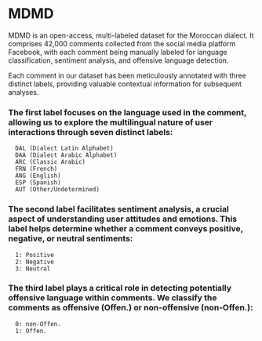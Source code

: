 # MDMD
     
MDMD is an open-access, multi-labeled dataset for the Moroccan dialect. It comprises 42,000 comments collected from the social media platform Facebook, with each comment being manually labeled for language classification, sentiment analysis, and offensive language detection.

Each comment in our dataset has been meticulously annotated with three distinct labels, providing valuable contextual information for subsequent analyses.

### The first label focuses on the language used in the comment, allowing us to explore the multilingual nature of user interactions through seven distinct labels:
      DAL (Dialect Latin Alphabet)
      DAA (Dialect Arabic Alphabet)
      ARC (Classic Arabic)
      FRN (French)
      ANG (English)
      ESP (Spanish)
      AUT (Other/Undetermined)
### The second label facilitates sentiment analysis, a crucial aspect of understanding user attitudes and emotions. This label helps determine whether a comment conveys positive, negative, or neutral sentiments:
      1: Positive
      2: Negative
      3: Neutral
### The third label plays a critical role in detecting potentially offensive language within comments. We classify the comments as offensive (Offen.) or non-offensive (non-Offen.):
      0: non-Offen.
      1: Offen.
